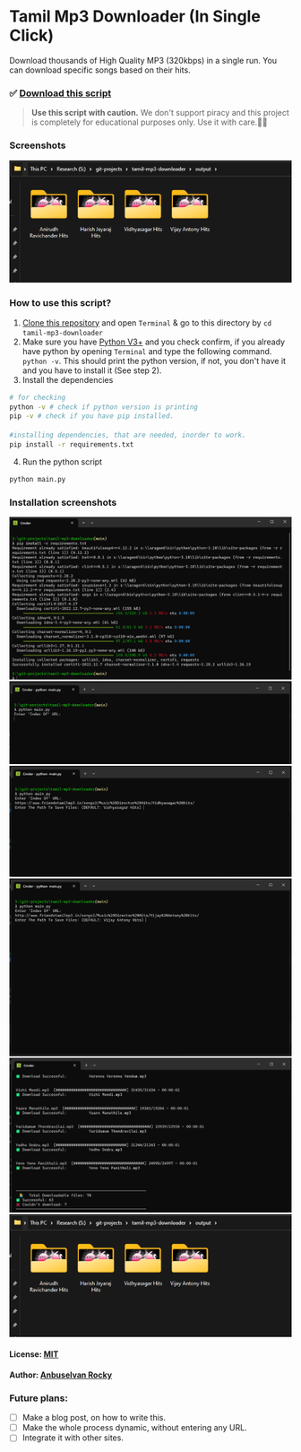 # Tamil Mp3 Downloader (In Single Click)
Download thousands of High Quality MP3 (320kbps) in a single run. You can download specific songs based on their hits.

### ✅ [Download this script](https://github.com/anburocky3/tamil-mp3-downloader/fork)

> **Use this script with caution.** We don't support piracy and this project is completely for educational purposes only. Use it with care.🥰💖 

### Screenshots
![Screenshot 1](/screenshots/6.png)

### How to use this script?

1. [Clone this repository](https://github.com/anburocky3/tamil-mp3-downloader/fork) and open `Terminal` & go to this directory by `cd tamil-mp3-downloader`
2. Make sure you have [Python V3+](https://www.python.org/downloads/) and you check confirm, if you already have python by opening `Terminal` and type the following command. `python -v`. This should print the python version, if not, you don't have it and you have to install it (See step 2).
3. Install the dependencies
```bash
# for checking
python -v # check if python version is printing
pip -v # check if you have pip installed.

#installing dependencies, that are needed, inorder to work.
pip install -r requirements.txt
```
4. Run the python script
```bash
python main.py
```
### Installation screenshots
![Screenshot 1](/screenshots/1.png)
![Screenshot 2](/screenshots/2.png)
![Screenshot 3](/screenshots/3.png)
![Screenshot 4](/screenshots/4.png)
![Screenshot 5](/screenshots/5.png)
![Screenshot 6](/screenshots/6.png)

#### License: [MIT](/LICENSE)

#### Author: [Anbuselvan Rocky](https://fb.me/anburocky3)

### Future plans:
- [ ] Make a blog post, on how to write this.
- [ ] Make the whole process dynamic, without entering any URL.
- [ ] Integrate it with other sites.
